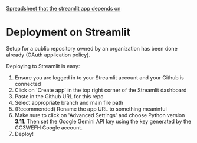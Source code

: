 [Spreadsheet that the streamlit app depends on](https://docs.google.com/spreadsheets/d/1jZBpe7Ef_7Bpiwic_rXBtTnufP5qVXdYHpJV9GmIrtg/edit?gid=0#gid=0)

# Deployment on Streamlit
Setup for a public repository owned by an organization has been done already (OAuth application policy).

Deploying to Streamlit is easy:
 1. Ensure you are logged in to your Streamlit account and your Github is connected
 2. Click on 'Create app' in the top right corner of the Streamlit dashboard
 3. Paste in the Github URL for this repo
 4. Select appropriate branch and main file path
 5. (Recommended) Rename the app URL to something meaninful
 6. Make sure to click on 'Advanced Settings' and choose Python version **3.11**. Then set the Google Gemini API key using the key generated by the GC3WEFH Google account.
 7. Deploy!
